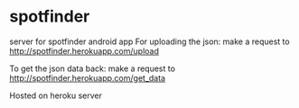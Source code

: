 # spotfinder
server for spotfinder android app
For uploading the json:  make a request to http://spotfinder.herokuapp.com/upload

To get the json data back:  make a request to http://spotfinder.herokuapp.com/get_data

Hosted on heroku server


